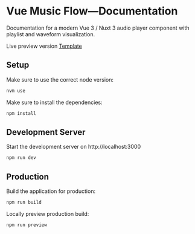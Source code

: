 # Vue Music Flow—Documentation

Documentation for a modern Vue 3 / Nuxt 3 audio player component with playlist and waveform visualization.

Live preview version [Template](https://vue-music-flow-docs.vercel.app/)

## Setup

Make sure to use the correct node version:

```bash
nvm use
```

Make sure to install the dependencies:

```bash
npm install
```

## Development Server

Start the development server on http://localhost:3000

```bash
npm run dev
```

## Production

Build the application for production:

```bash
npm run build
```

Locally preview production build:

```bash
npm run preview
```
